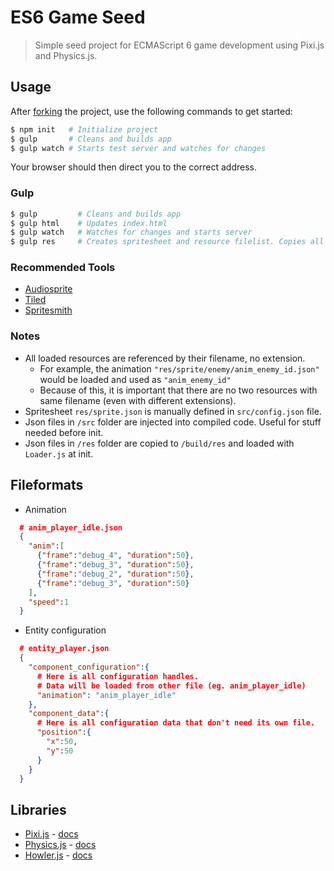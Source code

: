 # ES6 Game Seed #
> Simple seed project for ECMAScript 6 game development using Pixi.js and Physics.js.

## Usage ##

After [forking](https://guides.github.com/activities/forking/) the project, use the following commands to get started:

``` Bash
$ npm init   # Initialize project
$ gulp       # Cleans and builds app
$ gulp watch # Starts test server and watches for changes
```

Your browser should then direct you to the correct address.

### Gulp ###
``` Bash
$ gulp         # Cleans and builds app
$ gulp html    # Updates index.html
$ gulp watch   # Watches for changes and starts server
$ gulp res     # Creates spritesheet and resource filelist. Copies all res to build.
```

### Recommended Tools ###
* [Audiosprite](https://www.npmjs.com/package/audiosprite)
* [Tiled](http://www.mapeditor.org)
* [Spritesmith](https://www.npmjs.com/package/gulp.spritesmith)

### Notes ###
* All loaded resources are referenced by their filename, no extension.
    * For example, the animation `"res/sprite/enemy/anim_enemy_id.json"` would be loaded and used as `"anim_enemy_id"`
    * Because of this, it is important that there are no two resources with same filename (even with different extensions).
* Spritesheet `res/sprite.json` is manually defined in `src/config.json` file.
* Json files in `/src` folder are injected into compiled code. Useful for stuff needed before init.
* Json files in `/res` folder are copied to `/build/res` and loaded with `Loader.js` at init.

## Fileformats ##
* Animation
``` JSON
  # anim_player_idle.json
  {
    "anim":[
      {"frame":"debug_4", "duration":50},
      {"frame":"debug_3", "duration":50},
      {"frame":"debug_2", "duration":50},
      {"frame":"debug_3", "duration":50}
    ],
    "speed":1
  }
```
* Entity configuration
``` JSON
  # entity_player.json
  {
    "component_configuration":{
      # Here is all configuration handles.
      # Data will be loaded from other file (eg. anim_player_idle)
      "animation": "anim_player_idle"
    },
    "component_data":{
      # Here is all configuration data that don't need its own file.
      "position":{
        "x":50,
        "y":50
      }
    }
  }
```

## Libraries ##
* [Pixi.js](http://www.pixijs.com) - [docs](http://pixijs.github.io/docs/)
* [Physics.js](http://wellcaffeinated.net/PhysicsJS/) -  [docs](https://github.com/wellcaffeinated/PhysicsJS/wiki)
* [Howler.js](https://github.com/goldfire/howler.js/) -  [docs](https://github.com/goldfire/howler.js/)